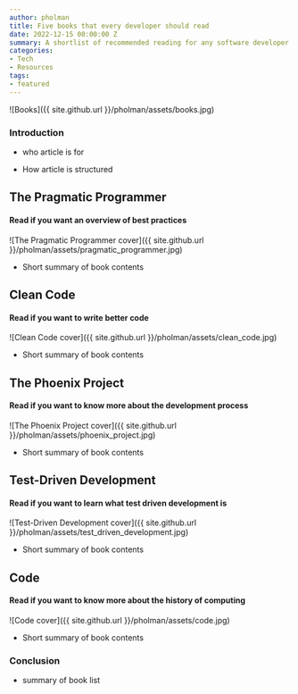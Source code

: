 ```yaml
---
author: pholman
title: Five books that every developer should read
date: 2022-12-15 00:00:00 Z
summary: A shortlist of recommended reading for any software developer.
categories:
- Tech
- Resources
tags:
- featured
---
```


![Books]({{ site.github.url }}/pholman/assets/books.jpg)

### Introduction

- who article is for

- How article is structured


## The Pragmatic Programmer

#### Read if you want an overview of best practices

![The Pragmatic Programmer cover]({{ site.github.url }}/pholman/assets/pragmatic_programmer.jpg)

- Short summary of book contents


## Clean Code

#### Read if you want to write better code

![Clean Code cover]({{ site.github.url }}/pholman/assets/clean_code.jpg)

- Short summary of book contents


## The Phoenix Project

#### Read if you want to know more about the development process

![The Phoenix Project cover]({{ site.github.url }}/pholman/assets/phoenix_project.jpg)

- Short summary of book contents


## Test-Driven Development

#### Read if you want to learn what test driven development is

![Test-Driven Development cover]({{ site.github.url }}/pholman/assets/test_driven_development.jpg)

- Short summary of book contents


## Code

#### Read if you want to know more about the history of computing

![Code cover]({{ site.github.url }}/pholman/assets/code.jpg)

- Short summary of book contents


### Conclusion 

- summary of book list